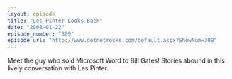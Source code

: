 ```yaml
---
layout: episode
title: "Les Pinter Looks Back"
date: "2008-01-22"
episode_number: "309"
episode_url: "http://www.dotnetrocks.com/default.aspx?ShowNum=309"
---
```


Meet the guy who sold Microsoft Word to Bill Gates! Stories abound in this lively conversation with Les Pinter.

